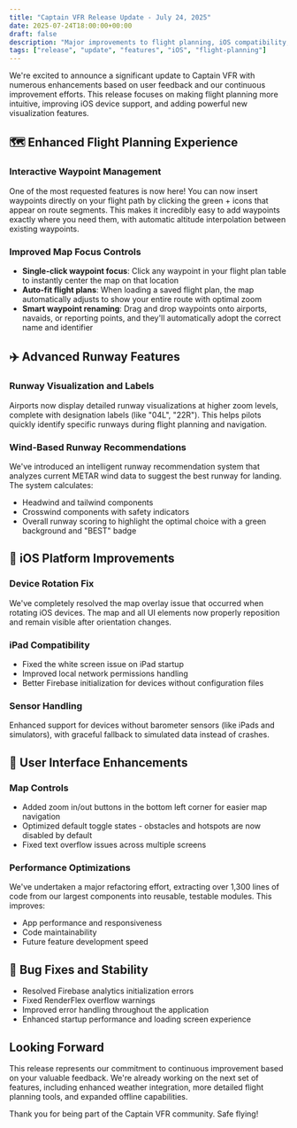 ```yaml
---
title: "Captain VFR Release Update - July 24, 2025"
date: 2025-07-24T18:00:00+00:00
draft: false
description: "Major improvements to flight planning, iOS compatibility, and map visualization features"
tags: ["release", "update", "features", "iOS", "flight-planning"]
---
```


We're excited to announce a significant update to Captain VFR with numerous enhancements based on user feedback and our continuous improvement efforts. This release focuses on making flight planning more intuitive, improving iOS device support, and adding powerful new visualization features.

## 🗺️ Enhanced Flight Planning Experience

### Interactive Waypoint Management
One of the most requested features is now here! You can now insert waypoints directly on your flight path by clicking the green + icons that appear on route segments. This makes it incredibly easy to add waypoints exactly where you need them, with automatic altitude interpolation between existing waypoints.

### Improved Map Focus Controls
- **Single-click waypoint focus**: Click any waypoint in your flight plan table to instantly center the map on that location
- **Auto-fit flight plans**: When loading a saved flight plan, the map automatically adjusts to show your entire route with optimal zoom
- **Smart waypoint renaming**: Drag and drop waypoints onto airports, navaids, or reporting points, and they'll automatically adopt the correct name and identifier

## ✈️ Advanced Runway Features

### Runway Visualization and Labels
Airports now display detailed runway visualizations at higher zoom levels, complete with designation labels (like "04L", "22R"). This helps pilots quickly identify specific runways during flight planning and navigation.

### Wind-Based Runway Recommendations
We've introduced an intelligent runway recommendation system that analyzes current METAR wind data to suggest the best runway for landing. The system calculates:
- Headwind and tailwind components
- Crosswind components with safety indicators
- Overall runway scoring to highlight the optimal choice with a green background and "BEST" badge

## 📱 iOS Platform Improvements

### Device Rotation Fix
We've completely resolved the map overlay issue that occurred when rotating iOS devices. The map and all UI elements now properly reposition and remain visible after orientation changes.

### iPad Compatibility
- Fixed the white screen issue on iPad startup
- Improved local network permissions handling
- Better Firebase initialization for devices without configuration files

### Sensor Handling
Enhanced support for devices without barometer sensors (like iPads and simulators), with graceful fallback to simulated data instead of crashes.

## 🎯 User Interface Enhancements

### Map Controls
- Added zoom in/out buttons in the bottom left corner for easier map navigation
- Optimized default toggle states - obstacles and hotspots are now disabled by default
- Fixed text overflow issues across multiple screens

### Performance Optimizations
We've undertaken a major refactoring effort, extracting over 1,300 lines of code from our largest components into reusable, testable modules. This improves:
- App performance and responsiveness
- Code maintainability
- Future feature development speed

## 🔧 Bug Fixes and Stability

- Resolved Firebase analytics initialization errors
- Fixed RenderFlex overflow warnings
- Improved error handling throughout the application
- Enhanced startup performance and loading screen experience

## Looking Forward

This release represents our commitment to continuous improvement based on your valuable feedback. We're already working on the next set of features, including enhanced weather integration, more detailed flight planning tools, and expanded offline capabilities.

Thank you for being part of the Captain VFR community. Safe flying!

